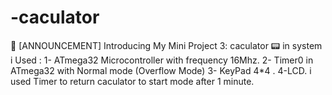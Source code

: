# -caculator
📢 [ANNOUNCEMENT] Introducing My Mini Project 3: caculator  📟  in system i Used :  1- ATmega32 Microcontroller with frequency 16Mhz.  2- Timer0 in ATmega32 with Normal mode (Overflow Mode)  3- KeyPad 4*4 .  4-LCD.  i used Timer to return caculator  to start mode after 1 minute. 
